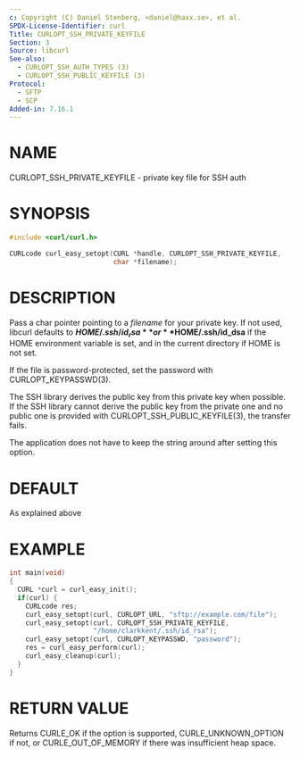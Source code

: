 ```yaml
---
c: Copyright (C) Daniel Stenberg, <daniel@haxx.se>, et al.
SPDX-License-Identifier: curl
Title: CURLOPT_SSH_PRIVATE_KEYFILE
Section: 3
Source: libcurl
See-also:
  - CURLOPT_SSH_AUTH_TYPES (3)
  - CURLOPT_SSH_PUBLIC_KEYFILE (3)
Protocol:
  - SFTP
  - SCP
Added-in: 7.16.1
---
```


# NAME

CURLOPT_SSH_PRIVATE_KEYFILE - private key file for SSH auth

# SYNOPSIS

~~~c
#include <curl/curl.h>

CURLcode curl_easy_setopt(CURL *handle, CURLOPT_SSH_PRIVATE_KEYFILE,
                          char *filename);
~~~

# DESCRIPTION

Pass a char pointer pointing to a *filename* for your private key. If not
used, libcurl defaults to **$HOME/.ssh/id_rsa** or **$HOME/.ssh/id_dsa** if
the HOME environment variable is set, and in the current directory if HOME is
not set.

If the file is password-protected, set the password with
CURLOPT_KEYPASSWD(3).

The SSH library derives the public key from this private key when possible. If
the SSH library cannot derive the public key from the private one and no
public one is provided with CURLOPT_SSH_PUBLIC_KEYFILE(3), the transfer
fails.

The application does not have to keep the string around after setting this
option.

# DEFAULT

As explained above

# EXAMPLE

~~~c
int main(void)
{
  CURL *curl = curl_easy_init();
  if(curl) {
    CURLcode res;
    curl_easy_setopt(curl, CURLOPT_URL, "sftp://example.com/file");
    curl_easy_setopt(curl, CURLOPT_SSH_PRIVATE_KEYFILE,
                     "/home/clarkkent/.ssh/id_rsa");
    curl_easy_setopt(curl, CURLOPT_KEYPASSWD, "password");
    res = curl_easy_perform(curl);
    curl_easy_cleanup(curl);
  }
}
~~~

# RETURN VALUE

Returns CURLE_OK if the option is supported, CURLE_UNKNOWN_OPTION if not, or
CURLE_OUT_OF_MEMORY if there was insufficient heap space.
